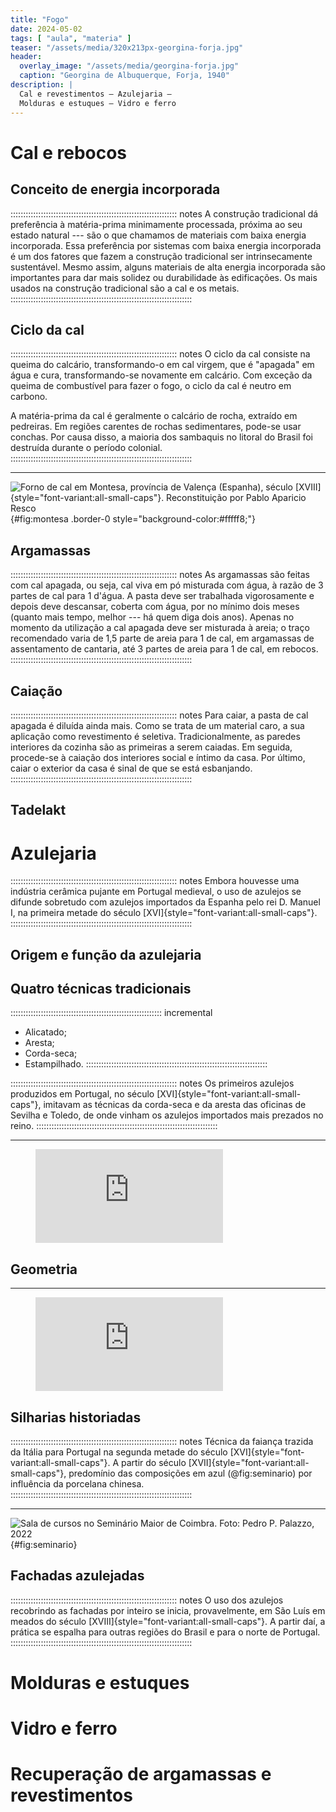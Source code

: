 ```yaml
---
title: "Fogo"
date: 2024-05-02
tags: [ "aula", "materia" ]
teaser: "/assets/media/320x213px-georgina-forja.jpg"
header:
  overlay_image: "/assets/media/georgina-forja.jpg"
  caption: "Georgina de Albuquerque, Forja, 1940"
description: |
  Cal e revestimentos – Azulejaria –
  Molduras e estuques – Vidro e ferro
---
```


# Cal e rebocos #

## Conceito de energia incorporada ##

:::::::::::::::::::::::::::::::::::::::::::::::::::::::::::::::::: notes
A construção tradicional dá preferência à matéria-prima minimamente
processada, próxima ao seu estado natural --- são o que chamamos de
materiais com baixa energia incorporada. Essa preferência por sistemas
com baixa energia incorporada é um dos fatores que fazem a construção
tradicional ser intrinsecamente sustentável. Mesmo assim, alguns
materiais de alta energia incorporada são importantes para dar mais
solidez ou durabilidade às edificações. Os mais usados na construção
tradicional são a cal e os metais.
::::::::::::::::::::::::::::::::::::::::::::::::::::::::::::::::::::::::

## Ciclo da cal ##

:::::::::::::::::::::::::::::::::::::::::::::::::::::::::::::::::: notes
O ciclo da cal consiste na queima do calcário, transformando-o em cal
virgem, que é "apagada" em água e cura, transformando-se novamente em
calcário. Com exceção da queima de combustível para fazer o fogo, o
ciclo da cal é neutro em carbono.

A matéria-prima da cal é geralmente o calcário de rocha, extraído em
pedreiras. Em regiões carentes de rochas sedimentares, pode-se usar
conchas. Por causa disso, a maioria dos sambaquis no litoral do Brasil
foi destruída durante o período colonial.
::::::::::::::::::::::::::::::::::::::::::::::::::::::::::::::::::::::::

* * * * * * * * * * * * * * * * * * * * * * * * * * * * * * * * * * * *

![Forno de cal em Montesa, província de Valença (Espanha), século [XVIII]{style="font-variant:all-small-caps"}. [Reconstituição por Pablo Aparicio Resco](http://hornodemontesa.blogspot.com/2013/05/26-como-era-un-horno-de-cal-tradicional.html)](https://i.pinimg.com/originals/ac/8e/55/ac8e55c8f040fb3f87cde0d1bbb80be6.png){#fig:montesa .border-0 style="background-color:#fffff8;"}


## Argamassas ##

:::::::::::::::::::::::::::::::::::::::::::::::::::::::::::::::::: notes
As argamassas são feitas com cal apagada, ou seja, cal viva em pó
misturada com água, à razão de 3 partes de cal para 1 d'água. A pasta
deve ser trabalhada vigorosamente e depois deve descansar, coberta com
água, por no mínimo dois meses (quanto mais tempo, melhor --- há quem
diga dois anos). Apenas no momento da utilização a cal apagada deve ser
misturada à areia; o traço recomendado varia de 1,5 parte de areia para
1 de cal, em argamassas de assentamento de cantaria, até 3 partes de
areia para 1 de cal, em rebocos.
::::::::::::::::::::::::::::::::::::::::::::::::::::::::::::::::::::::::

## Caiação ##

:::::::::::::::::::::::::::::::::::::::::::::::::::::::::::::::::: notes
Para caiar, a pasta de cal apagada é diluída ainda mais. Como se trata
de um material caro, a sua aplicação como revestimento é seletiva.
Tradicionalmente, as paredes interiores da cozinha são as primeiras a
serem caiadas. Em seguida, procede-se à caiação dos interiores social e
íntimo da casa. Por último, caiar o exterior da casa é sinal de que se
está esbanjando.
::::::::::::::::::::::::::::::::::::::::::::::::::::::::::::::::::::::::

## Tadelakt ##


# Azulejaria #

:::::::::::::::::::::::::::::::::::::::::::::::::::::::::::::::::: notes
Embora houvesse uma indústria cerâmica pujante em Portugal medieval, o
uso de azulejos se difunde sobretudo com azulejos importados da Espanha
pelo rei D. Manuel I, na primeira metade do século
[XVI]{style="font-variant:all-small-caps"}.
::::::::::::::::::::::::::::::::::::::::::::::::::::::::::::::::::::::::

## Origem e função da azulejaria ##


## Quatro técnicas tradicionais ##

:::::::::::::::::::::::::::::::::::::::::::::::::::::::::::: incremental
- Alicatado;
- Aresta;
- Corda-seca;
- Estampilhado.
::::::::::::::::::::::::::::::::::::::::::::::::::::::::::::::::::::::::

:::::::::::::::::::::::::::::::::::::::::::::::::::::::::::::::::: notes
Os primeiros azulejos produzidos em Portugal, no século
[XVI]{style="font-variant:all-small-caps"}, imitavam as técnicas da
corda-seca e da aresta das oficinas de Sevilha e Toledo, de onde vinham
os azulejos importados mais prezados no reino.
::::::::::::::::::::::::::::::::::::::::::::::::::::::::::::::::::::::::

* * * * * * * * * * * * * * * * * * * * * * * * * * * * * * * * * * * *

<figure class="ratio ratio-16x9">
  <iframe src="https://www.youtube-nocookie.com/embed/iqEOt36ia0k?si=WuGp4_JXiM4On7nu" title="YouTube video player" frameborder="0" allow="accelerometer; autoplay; clipboard-write; encrypted-media; gyroscope; picture-in-picture; web-share" referrerpolicy="strict-origin-when-cross-origin" allowfullscreen></iframe>
</figure>

## Geometria ##

* * * * * * * * * * * * * * * * * * * * * * * * * * * * * * * * * * * *

<figure class="ratio ratio-16x9">
  <iframe src="https://www.youtube-nocookie.com/embed/dxYAKI028YI?si=Pb7SlKmmjp08_4VX" title="YouTube video player" frameborder="0" allow="accelerometer; autoplay; clipboard-write; encrypted-media; gyroscope; picture-in-picture; web-share" referrerpolicy="strict-origin-when-cross-origin" allowfullscreen></iframe>
</figure>


## Silharias historiadas ##

:::::::::::::::::::::::::::::::::::::::::::::::::::::::::::::::::: notes
Técnica da faiança trazida da Itália para Portugal na segunda metade do
século [XVI]{style="font-variant:all-small-caps"}. A partir do século
[XVII]{style="font-variant:all-small-caps"}, predomínio das composições
em azul (@fig:seminario) por influência da porcelana chinesa.
::::::::::::::::::::::::::::::::::::::::::::::::::::::::::::::::::::::::

* * * * * * * * * * * * * * * * * * * * * * * * * * * * * * * * * * * *

![Sala de cursos no Seminário Maior de Coimbra. Foto: Pedro P. Palazzo, 2022](/assets/media/pt-coimbra-seminario_maior-220625-pp-01380.jpg){#fig:seminario}


## Fachadas azulejadas ##

:::::::::::::::::::::::::::::::::::::::::::::::::::::::::::::::::: notes
O uso dos azulejos recobrindo as fachadas por inteiro se inicia,
provavelmente, em São Luís em meados do século
[XVIII]{style="font-variant:all-small-caps"}. A partir daí, a prática se
espalha para outras regiões do Brasil e para o norte de Portugal.
::::::::::::::::::::::::::::::::::::::::::::::::::::::::::::::::::::::::


# Molduras e estuques #

# Vidro e ferro #

# Recuperação de argamassas e revestimentos #

